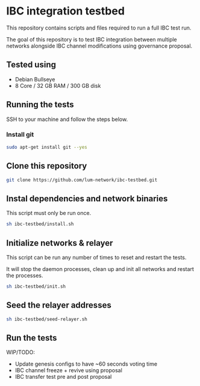 # IBC integration testbed

This repository contains scripts and files required to run a full IBC test run.

The goal of this repository is to test IBC integration between multiple networks alongside IBC channel modifications using governance proposal.

## Tested using

-   Debian Bullseye
-   8 Core / 32 GB RAM / 300 GB disk

## Running the tests

SSH to your machine and follow the steps below.

### Install git

```sh
sudo apt-get install git --yes
```

## Clone this repository

```sh
git clone https://github.com/lum-network/ibc-testbed.git
```

## Instal dependencies and network binaries

This script must only be run once.

```sh
sh ibc-testbed/install.sh
```

## Initialize networks & relayer

This script can be run any number of times to reset and restart the tests.

It will stop the daemon processes, clean up and init all networks and restart the processes.

```sh
sh ibc-testbed/init.sh
```

## Seed the relayer addresses

```sh
sh ibc-testbed/seed-relayer.sh
```

## Run the tests

WIP/TODO:
- Update genesis configs to have ~60 seconds voting time
- IBC channel freeze + revive using proposal
- IBC transfer test pre and post proposal
